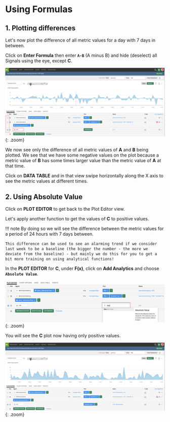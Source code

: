 # Using Formulas

## 1. Plotting differences

Let's now plot the difference of all metric values for a day with 7 days in between.

Click on **Enter Formula** then enter **`A-B`** (A minus B) and hide (deselect) all Signals using the eye, except **C**.

![Formulas](../images/module1/M1-l1-22.png){: .zoom}

We now see only the difference of all metric values of **A** and **B** being plotted. We see that we have some negative values on the plot because a metric value of **B** has some times larger value than the metric value of **A** at that time.

Click on **DATA TABLE** and in that view swipe horizontally along the X axis to see the metric values at different times.

## 2. Using Absolute Value

Click on **PLOT EDITOR** to get back to the Plot Editor view.

Let's apply another function to get the values of **C** to positive values.

!!! note
    By doing so we will see the difference between the metric values for a period of 24 hours with 7 days between.

    This difference can be used to see an alarming trend if we consider last week to be a baseline (the bigger the number - the more we deviate from the baseline) - but mainly we do this for you to get a bit more training on using analytical functions!

In the **PLOT EDITOR** for **C**, under **F(x)**, click on **Add Analytics** and choose **`Absolute Value`**.

![Absolute Value](../images/module1/M1-l1-23.png){: .zoom}

You will see the **C** plot now having only positive values.

![Chart](../images/module1/M1-l1-24.png){: .zoom}
